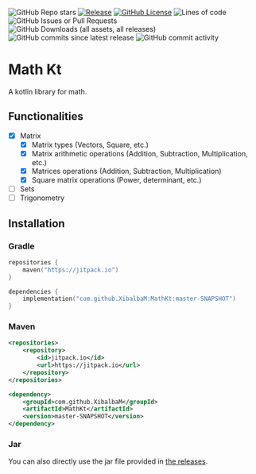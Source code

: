 ![GitHub Repo stars](https://img.shields.io/github/stars/XibalbaM/MathKt)
[![Release](https://jitpack.io/v/XibalbaM/MathKt.svg)](https://jitpack.io/#XibalbaM/MathKt)
[![GitHub License](https://img.shields.io/github/license/XibalbaM/MathKt?color=blue)](https://github.com/XibalbaM/MathKt/blob/master/LICENSE)
![Lines of code](https://img.shields.io/tokei/lines/github/XibalbaM/MathKt?color=green)
![GitHub Issues or Pull Requests](https://img.shields.io/github/issues/XibalbaM/MathKt)
![GitHub Downloads (all assets, all releases)](https://img.shields.io/github/downloads/XibalbaM/MathKt/total)
![GitHub commits since latest release](https://img.shields.io/github/commits-since/XibalbaM/MathKt/latest)
![GitHub commit activity](https://img.shields.io/github/commit-activity/m/XibalbaM/MathKt)
# Math Kt
A kotlin library for math.

## Functionalities
- [x] Matrix
    - [x] Matrix types (Vectors, Square, etc.)
    - [x] Matrix arithmetic operations (Addition, Subtraction, Multiplication, etc.)
    - [x] Matrices operations (Addition, Subtraction, Multiplication)
    - [x] Square matrix operations (Power, determinant, etc.)
- [ ] Sets
- [ ] Trigonometry

## Installation
### Gradle
```kt
repositories {
    maven("https://jitpack.io")
}

dependencies {
    implementation("com.github.XibalbaM:MathKt:master-SNAPSHOT")
}
```

### Maven
```xml
<repositories>
    <repository>
        <id>jitpack.io</id>
        <url>https://jitpack.io</url>
    </repository>
</repositories>

<dependency>
    <groupId>com.github.XibalbaM</groupId>
    <artifactId>MathKt</artifactId>
    <version>master-SNAPSHOT</version>
</dependency>
```

### Jar
You can also directly use the jar file provided in [the releases](https://github.com/XibalbaM/MathKt/releases).
